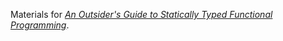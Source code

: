 Materials for [*An Outsider's Guide to Statically Typed Functional Programming*](https://leanpub.com/outsidefp).
